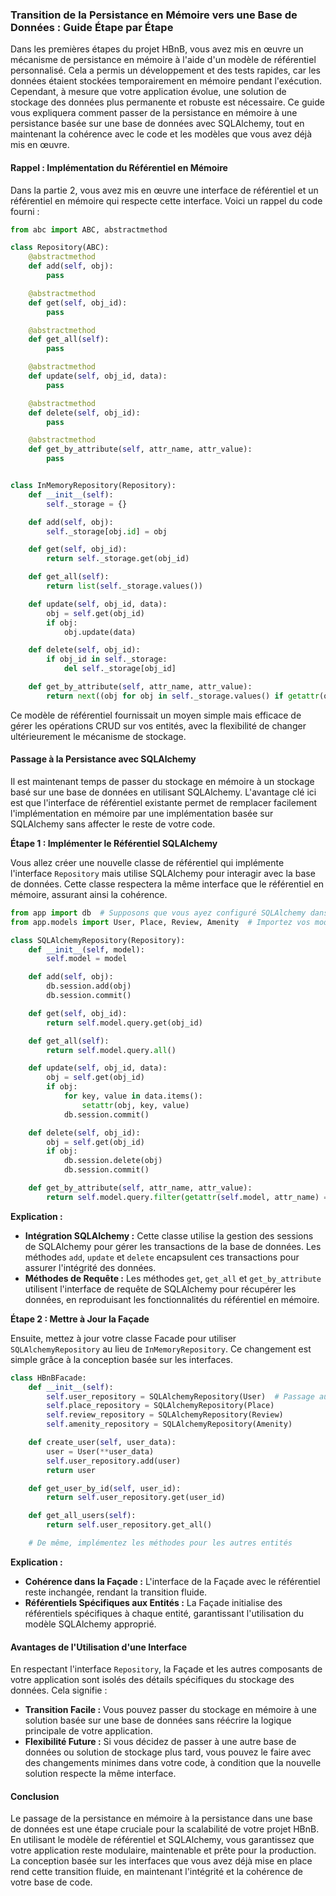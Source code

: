 ### Transition de la Persistance en Mémoire vers une Base de Données : Guide Étape par Étape

Dans les premières étapes du projet HBnB, vous avez mis en œuvre un mécanisme de persistance en mémoire à l'aide d'un modèle de référentiel personnalisé. Cela a permis un développement et des tests rapides, car les données étaient stockées temporairement en mémoire pendant l'exécution. Cependant, à mesure que votre application évolue, une solution de stockage des données plus permanente et robuste est nécessaire. Ce guide vous expliquera comment passer de la persistance en mémoire à une persistance basée sur une base de données avec SQLAlchemy, tout en maintenant la cohérence avec le code et les modèles que vous avez déjà mis en œuvre.

#### Rappel : Implémentation du Référentiel en Mémoire

Dans la partie 2, vous avez mis en œuvre une interface de référentiel et un référentiel en mémoire qui respecte cette interface. Voici un rappel du code fourni :

```python
from abc import ABC, abstractmethod

class Repository(ABC):
    @abstractmethod
    def add(self, obj):
        pass

    @abstractmethod
    def get(self, obj_id):
        pass

    @abstractmethod
    def get_all(self):
        pass

    @abstractmethod
    def update(self, obj_id, data):
        pass

    @abstractmethod
    def delete(self, obj_id):
        pass

    @abstractmethod
    def get_by_attribute(self, attr_name, attr_value):
        pass


class InMemoryRepository(Repository):
    def __init__(self):
        self._storage = {}

    def add(self, obj):
        self._storage[obj.id] = obj

    def get(self, obj_id):
        return self._storage.get(obj_id)

    def get_all(self):
        return list(self._storage.values())

    def update(self, obj_id, data):
        obj = self.get(obj_id)
        if obj:
            obj.update(data)

    def delete(self, obj_id):
        if obj_id in self._storage:
            del self._storage[obj_id]

    def get_by_attribute(self, attr_name, attr_value):
        return next((obj for obj in self._storage.values() if getattr(obj, attr_name) == attr_value), None)
```

Ce modèle de référentiel fournissait un moyen simple mais efficace de gérer les opérations CRUD sur vos entités, avec la flexibilité de changer ultérieurement le mécanisme de stockage.

#### Passage à la Persistance avec SQLAlchemy

Il est maintenant temps de passer du stockage en mémoire à un stockage basé sur une base de données en utilisant SQLAlchemy. L'avantage clé ici est que l'interface de référentiel existante permet de remplacer facilement l'implémentation en mémoire par une implémentation basée sur SQLAlchemy sans affecter le reste de votre code.

**Étape 1 : Implémenter le Référentiel SQLAlchemy**

Vous allez créer une nouvelle classe de référentiel qui implémente l'interface `Repository` mais utilise SQLAlchemy pour interagir avec la base de données. Cette classe respectera la même interface que le référentiel en mémoire, assurant ainsi la cohérence.

```python
from app import db  # Supposons que vous ayez configuré SQLAlchemy dans votre application Flask
from app.models import User, Place, Review, Amenity  # Importez vos modèles

class SQLAlchemyRepository(Repository):
    def __init__(self, model):
        self.model = model

    def add(self, obj):
        db.session.add(obj)
        db.session.commit()

    def get(self, obj_id):
        return self.model.query.get(obj_id)

    def get_all(self):
        return self.model.query.all()

    def update(self, obj_id, data):
        obj = self.get(obj_id)
        if obj:
            for key, value in data.items():
                setattr(obj, key, value)
            db.session.commit()

    def delete(self, obj_id):
        obj = self.get(obj_id)
        if obj:
            db.session.delete(obj)
            db.session.commit()

    def get_by_attribute(self, attr_name, attr_value):
        return self.model.query.filter(getattr(self.model, attr_name) == attr_value).first()
```

**Explication :**

- **Intégration SQLAlchemy :** Cette classe utilise la gestion des sessions de SQLAlchemy pour gérer les transactions de la base de données. Les méthodes `add`, `update` et `delete` encapsulent ces transactions pour assurer l'intégrité des données.
- **Méthodes de Requête :** Les méthodes `get`, `get_all` et `get_by_attribute` utilisent l'interface de requête de SQLAlchemy pour récupérer les données, en reproduisant les fonctionnalités du référentiel en mémoire.

**Étape 2 : Mettre à Jour la Façade**

Ensuite, mettez à jour votre classe Facade pour utiliser `SQLAlchemyRepository` au lieu de `InMemoryRepository`. Ce changement est simple grâce à la conception basée sur les interfaces.

```python
class HBnBFacade:
    def __init__(self):
        self.user_repository = SQLAlchemyRepository(User)  # Passage au SQLAlchemyRepository
        self.place_repository = SQLAlchemyRepository(Place)
        self.review_repository = SQLAlchemyRepository(Review)
        self.amenity_repository = SQLAlchemyRepository(Amenity)

    def create_user(self, user_data):
        user = User(**user_data)
        self.user_repository.add(user)
        return user

    def get_user_by_id(self, user_id):
        return self.user_repository.get(user_id)

    def get_all_users(self):
        return self.user_repository.get_all()

    # De même, implémentez les méthodes pour les autres entités
```

**Explication :**

- **Cohérence dans la Façade :** L'interface de la Façade avec le référentiel reste inchangée, rendant la transition fluide.
- **Référentiels Spécifiques aux Entités :** La Façade initialise des référentiels spécifiques à chaque entité, garantissant l'utilisation du modèle SQLAlchemy approprié.

#### Avantages de l'Utilisation d'une Interface

En respectant l'interface `Repository`, la Façade et les autres composants de votre application sont isolés des détails spécifiques du stockage des données. Cela signifie :

- **Transition Facile :** Vous pouvez passer du stockage en mémoire à une solution basée sur une base de données sans réécrire la logique principale de votre application.
- **Flexibilité Future :** Si vous décidez de passer à une autre base de données ou solution de stockage plus tard, vous pouvez le faire avec des changements minimes dans votre code, à condition que la nouvelle solution respecte la même interface.

#### Conclusion

Le passage de la persistance en mémoire à la persistance dans une base de données est une étape cruciale pour la scalabilité de votre projet HBnB. En utilisant le modèle de référentiel et SQLAlchemy, vous garantissez que votre application reste modulaire, maintenable et prête pour la production. La conception basée sur les interfaces que vous avez déjà mise en place rend cette transition fluide, en maintenant l'intégrité et la cohérence de votre base de code.

